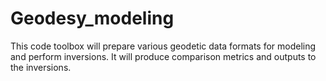 # Geodesy_modeling

This code toolbox will prepare various geodetic data formats for modeling and perform inversions. It will produce comparison metrics and outputs to the inversions. 

